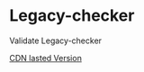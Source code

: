 # Legacy-checker
Validate Legacy-checker

[CDN lasted Version](https://unpkg.com/legacy-checker/dist//main.js)